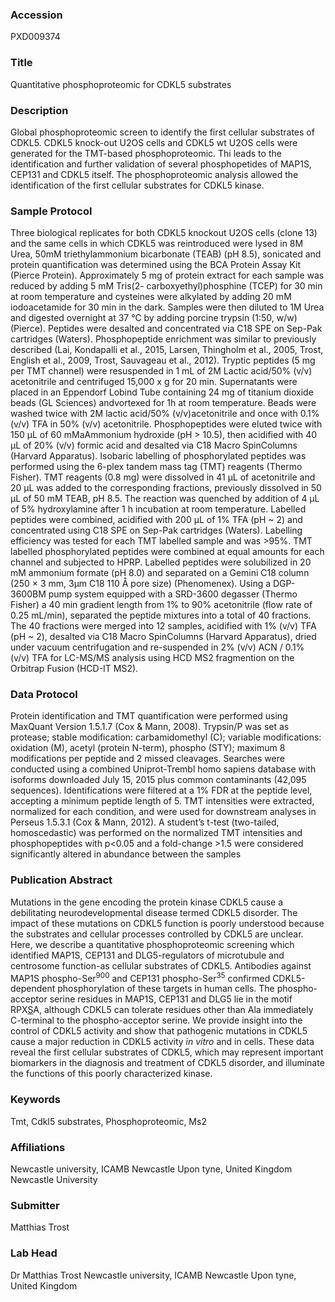 ### Accession
PXD009374

### Title
Quantitative phosphoproteomic for CDKL5 substrates

### Description
Global phosphoproteomic screen to identify the first cellular substrates of CDKL5. CDKL5 knock-out U2OS cells and CDKL5 wt U2OS cells were generated for the TMT-based phosphoproteomic. Thi leads to the identification and further validation of several phosphopetides of MAP1S, CEP131 and CDKL5 itself. The phosphoproteomic analysis allowed the identification of the first cellular substrates for CDKL5 kinase.

### Sample Protocol
Three biological replicates for both CDKL5 knockout U2OS cells (clone 13) and the same cells in which CDKL5 was reintroduced were lysed in 8M Urea, 50mM triethylammonium bicarbonate (TEAB) (pH 8.5), sonicated and protein quantification was determined using the BCA Protein Assay Kit (Pierce Protein). Approximately 5 mg of protein extract for each sample was reduced by adding 5 mM Tris(2- carboxyethyl)phosphine (TCEP) for 30 min at room temperature and cysteines were alkylated by adding 20 mM iodoacetamide for 30 min in the dark. Samples were then diluted to 1M Urea and digested overnight at 37 °C by adding porcine trypsin (1:50, w/w) (Pierce). Peptides were desalted and concentrated via C18 SPE on Sep-Pak cartridges (Waters). Phosphopeptide enrichment was similar to previously described (Lai, Kondapalli et al., 2015, Larsen, Thingholm et al., 2005, Trost, English et al., 2009, Trost, Sauvageau et al., 2012). Tryptic peptides (5 mg per TMT channel) were resuspended in 1 mL of 2M Lactic acid/50% (v/v) acetonitrile and centrifuged 15,000 x g for 20 min. Supernatants were placed in an Eppendorf Lobind Tube containing 24 mg of titanium dioxide beads (GL Sciences) andvortexed for 1h at room temperature. Beads were washed twice with 2M lactic acid/50% (v/v)acetonitrile and once with 0.1% (v/v) TFA in 50% (v/v) acetonitrile. Phosphopeptides were eluted twice with 150 μL of 60 mMaAmmonium hydroxide (pH > 10.5), then acidified with 40 μL of 20% (v/v) formic acid and desalted via C18 Macro SpinColumns (Harvard Apparatus). Isobaric labelling of phosphorylated peptides was performed using the 6-plex tandem mass tag (TMT) reagents (Thermo Fisher). TMT reagents (0.8 mg) were dissolved in 41 μL of acetonitrile and 20 μL was added to the corresponding fractions, previously dissolved in 50 μL of 50 mM TEAB, pH 8.5. The reaction was quenched by addition of 4 μL of 5% hydroxylamine after 1 h incubation at room temperature. Labelled peptides were combined, acidified with 200 μL of 1% TFA (pH ~ 2) and concentrated using C18 SPE on Sep-Pak cartridges (Waters). Labelling efficiency was tested for each TMT labelled sample and was >95%. TMT labelled phosphorylated peptides were combined at equal amounts for each channel and subjected to HPRP. Labelled peptides were solubilized in 20 mM ammonium formate (pH 8.0) and separated on a Gemini C18 column (250 × 3 mm, 3μm C18 110 Å pore size) (Phenomenex). Using a DGP-3600BM pump system equipped with a SRD-3600 degasser (Thermo Fisher) a 40 min gradient length from 1% to 90% acetonitrile (flow rate of 0.25 mL/min), separated the peptide mixtures into a total of 40 fractions. The 40 fractions were merged into 12 samples, acidified with 1% (v/v) TFA (pH ~ 2), desalted via C18 Macro SpinColumns (Harvard Apparatus), dried under vacuum centrifugation and re-suspended in 2% (v/v) ACN / 0.1% (v/v) TFA for LC-MS/MS analysis using HCD MS2 fragmention on the Orbitrap Fusion (HCD-IT MS2).

### Data Protocol
Protein identification and TMT quantification were performed using MaxQuant Version 1.5.1.7 (Cox & Mann, 2008). Trypsin/P was set as protease; stable modification: carbamidomethyl (C); variable modifications: oxidation (M), acetyl (protein N-term), phospho (STY); maximum 8 modifications per peptide and 2 missed cleavages. Searches were conducted using a combined Uniprot-Trembl homo sapiens database with isoforms downloaded July 15, 2015 plus common contaminants (42,095 sequences). Identifications were filtered at a 1% FDR at the peptide level, accepting a minimum peptide length of 5. TMT intensities were extracted, normalized for each condition, and were used for downstream analyses in Perseus 1.5.3.1 (Cox & Mann, 2012). A student’s t-test (two-tailed, homoscedastic) was performed on the normalized TMT intensities and phosphopeptides with p<0.05 and a fold-change >1.5 were considered significantly altered in abundance between the samples

### Publication Abstract
Mutations in the gene encoding the protein kinase CDKL5 cause a debilitating neurodevelopmental disease termed CDKL5 disorder. The impact of these mutations on CDKL5 function is poorly understood because the substrates and cellular processes controlled by CDKL5 are unclear. Here, we describe a quantitative phosphoproteomic screening which identified MAP1S, CEP131 and DLG5-regulators of microtubule and centrosome function-as cellular substrates of CDKL5. Antibodies against MAP1S phospho-Ser<sup>900</sup> and CEP131 phospho-Ser<sup>35</sup> confirmed CDKL5-dependent phosphorylation of these targets in human cells. The phospho-acceptor serine residues in MAP1S, CEP131 and DLG5 lie in the motif RPX<u>S</u>A, although CDKL5 can tolerate residues other than Ala immediately C-terminal to the phospho-acceptor serine. We provide insight into the control of CDKL5 activity and show that pathogenic mutations in CDKL5 cause a major reduction in CDKL5 activity <i>in&#xa0;vitro</i> and in cells. These data reveal the first cellular substrates of CDKL5, which may represent important biomarkers in the diagnosis and treatment of CDKL5 disorder, and illuminate the functions of this poorly characterized kinase.

### Keywords
Tmt, Cdkl5 substrates, Phosphoproteomic, Ms2

### Affiliations
Newcastle university, ICAMB Newcastle Upon tyne, United Kingdom
Newcastle University

### Submitter
Matthias Trost

### Lab Head
Dr Matthias Trost
Newcastle university, ICAMB Newcastle Upon tyne, United Kingdom


